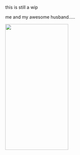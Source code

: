 this is still a wip

me and my awesome husband.....

<img src=https://i.pinimg.com/736x/99/9a/6c/999a6c0246d510194d70409e04c1a332.jpg width="200" height="400" />

